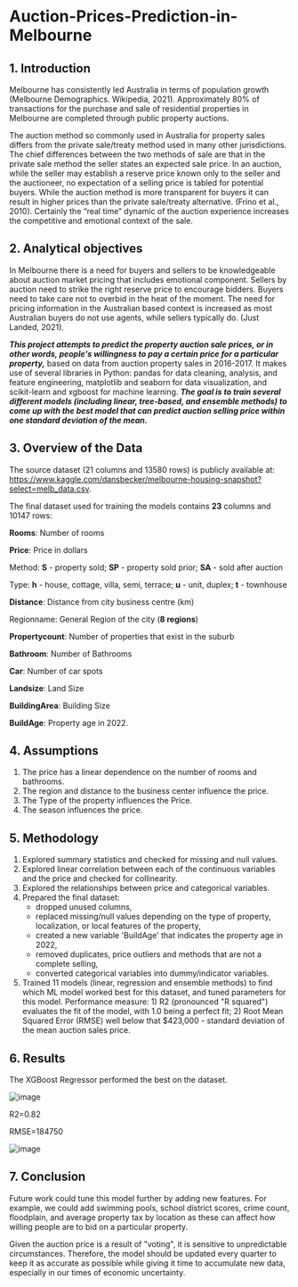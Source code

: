 # Auction-Prices-Prediction-in-Melbourne

## **1.	Introduction**

Melbourne has consistently led Australia in terms of population growth (Melbourne Demographics. Wikipedia, 2021). Approximately 80% of transactions for the purchase and sale of residential properties in Melbourne are completed through public property auctions.

The auction method so commonly used in Australia for property sales differs from the private sale/treaty method used in many other jurisdictions. The chief differences between the two methods of sale are that in the private sale method the seller states an expected sale price. In an auction, while the seller may establish a reserve price known only to the seller and the auctioneer, no expectation of a selling price is tabled for potential buyers. While the auction method is more transparent for buyers it can result in higher prices than the private sale/treaty alternative. (Frino et al., 2010). Certainly the “real time” dynamic of the auction experience increases the competitive and emotional context of the sale.

## **2.	Analytical objectives**

In Melbourne there is a need for buyers and sellers to be knowledgeable about auction market pricing that includes emotional component. Sellers by auction need to strike the right reserve price to encourage bidders. Buyers need to take care not to overbid in the heat of the moment. The need for pricing information in the Australian based context is increased as most Australian buyers do not use agents, while sellers typically do. (Just Landed, 2021).

***This project attempts to predict the property auction sale prices, or in other words, people's willingness to pay a certain price for a particular property,*** based on data from auction property sales in 2016-2017. It makes use of several libraries in Python: pandas for data cleaning, analysis, and feature engineering, matplotlib and seaborn for data visualization, and scikit-learn and xgboost for machine learning. ***The goal is to train several different models (including linear, tree-based, and ensemble methods) to come up with the best model that can predict auction selling price within one standard deviation of the mean.***

## **3.	Overview of the Data**

The source dataset (21 columns and 13580 rows) is publicly available at: https://www.kaggle.com/dansbecker/melbourne-housing-snapshot?select=melb_data.csv.

The final dataset used for training the models contains **23** columns and 10147 rows:

**Rooms**: Number of rooms

**Price**: Price in dollars

Method: **S** - property sold; **SP** - property sold prior; **SA** - sold after auction

Type: **h** - house, cottage, villa, semi, terrace; **u** - unit, duplex; **t** - townhouse

**Distance**: Distance from city business centre (km)

Regionname: General Region of the city (**8 regions**)

**Propertycount**: Number of properties that exist in the suburb

**Bathroom**: Number of Bathrooms

**Car**: Number of car spots

**Landsize**: Land Size

**BuildingArea**: Building Size

**BuildAge**: Property age in 2022.

## **4.	Assumptions**

1.	The price has a linear dependence on the number of rooms and bathrooms.
2.	The region and distance to the business center influence the price.
3.	The Type of the property influences the Price.
4.	The season influences the price.

## **5.	Methodology**

1. Explored summary statistics and checked for missing and null values.
2. Explored linear correlation between each of the continuous variables and the price and checked for collinearity.
3. Explored the relationships between price and categorical variables.
4. Prepared the final dataset:
   -	dropped unused columns,
   -	replaced missing/null values depending on the type of property, localization, or local features of the property,
   -	created a new variable 'BuildAge' that indicates the property age in 2022,
   -	removed duplicates, price outliers and methods that are not a complete selling,
   -	converted categorical variables into dummy/indicator variables.
5. Trained 11 models (linear, regression and ensemble methods) to find which ML model worked best for this dataset, and tuned parameters for this model. Performance measure: 1) R2 (pronounced "R squared") evaluates the fit of the model, with 1.0 being a perfect fit; 2) Root Mean Squared Error (RMSE) well below that $423,000 - standard deviation of the mean auction sales price. 

## **6. Results**

The XGBoost Regressor performed the best on the dataset.

![image](https://user-images.githubusercontent.com/95148782/184517039-1610e668-ec97-4054-85b8-997bf49079a3.png)


R2=0.82

RMSE=184750

![image](https://user-images.githubusercontent.com/95148782/184517045-e54d8b59-ed84-43a9-9b45-16689ba1ac1f.png)

## **7. Conclusion**

Future work could tune this model further by adding new features. For example, we could add swimming pools, school district scores, crime count, floodplain, and average property tax by location as these can affect how willing people are to bid on a particular property. 

Given the auction price is a result of "voting", it is sensitive to unpredictable circumstances. Therefore, the model should be updated every quarter to keep it as accurate as possible while giving it time to accumulate new data, especially in our times of economic uncertainty.


